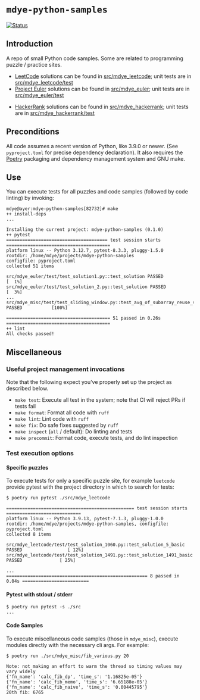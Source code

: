 # `mdye-python-samples`

[![Status](https://github.com/michaeldye/mdye-python-samples/actions/workflows/python-app.yaml/badge.svg)](https://github.com/michaeldye/mdye-python-samples/actions)

## Introduction

A repo of small Python code samples. Some are related to programming puzzle /
practice sites.

* [LeetCode](https://leetcode.com) solutions can be found in [src/mdye_leetcode](src/mdye_leetcode); unit tests are in [src/mdye_leetcode/test](src/mdye_leetcode/test)
* [Project Euler](https://projecteuler.net) solutions can be found in [src/mdye_euler](src/mdye_euler); unit tests are in [src/mdye_euler/test](src/mdye_euler/test)
+ [HackerRank](https://www.hackerrank.com) solutions can be found in [src/mdye_hackerrank](src/mdye_hackerrank); unit tests are in [src/mdye_hackerrank/test](src/mdye_hackerrank/test)

## Preconditions

All code assumes a recent version of Python, like 3.9.0 or newer. (See `pyproject.toml` for precise dependency declaration). It also requires the [Poetry](https://python-poetry.org/) packaging and dependency management system and GNU make.

## Use

You can execute tests for all puzzles and code samples (followed by code linting) by invoking:

```shell
mdye@ayer:mdye-python-samples[82732]# make
++ install-deps
...

Installing the current project: mdye-python-samples (0.1.0)
++ pytest
====================================== test session starts =======================================
platform linux -- Python 3.12.7, pytest-8.3.3, pluggy-1.5.0
rootdir: /home/mdye/projects/mdye-python-samples
configfile: pyproject.toml
collected 51 items

src/mdye_euler/test/test_solution1.py::test_solution PASSED                                [  1%]
src/mdye_euler/test/test_solution_2.py::test_solution PASSED                               [  3%]
...
src/mdye_misc/test/test_sliding_window.py::test_avg_of_subarray_reuse_sum PASSED           [100%]

======================================= 51 passed in 0.26s =======================================
++ lint
All checks passed!
```

## Miscellaneous

### Useful project management invocations

Note that the following expect you've properly set up the project as described below.

* `make test`: Execute all test in the system; note that CI will reject PRs if tests fail
* `make format`: Format all code with `ruff`
* `make lint`: Lint code with `ruff`
* `make fix`: Do safe fixes suggested by `ruff`
* `make inspect` (`all` / default): Do linting and tests
* `make precommit`: Format code, execute tests, and do lint inspection

### Test execution options

#### Specific puzzles
To execute tests for only a specific puzzle site, for example `leetcode` provide pytest with the project directory in which to search for tests:

```shell
$ poetry run pytest ./src/mdye_leetcode

================================================ test session starts ============================
platform linux -- Python 3.9.13, pytest-7.1.3, pluggy-1.0.0
rootdir: /home/mdye/projects/mdye-python-samples, configfile: pyproject.toml
collected 8 items

src/mdye_leetcode/test/test_solution_1060.py::test_solution_5_basic PASSED                 [ 12%]
src/mdye_leetcode/test/test_solution_1491.py::test_solution_1491_basic PASSED              [ 25%]

...
===================================================== 8 passed in 0.04s =========================
```

#### Pytest with stdout / stderr

```shell
$ poetry run pytest -s ./src
...
```

#### Code Samples

To execute miscellaneous code samples (those in `mdye_misc`), execute modules directly with the necessary cli args. For example:

```shell
$ poetry run ./src/mdye_misc/fib_various.py 20

Note: not making an effort to warm the thread so timing values may vary widely
{'fn_name': 'calc_fib_dp', 'time_s': '1.16825e-05'}
{'fn_name': 'calc_fib_memo', 'time_s': '6.65188e-05'}
{'fn_name': 'calc_fib_naive', 'time_s': '0.00445795'}
20th fib: 6765
```
